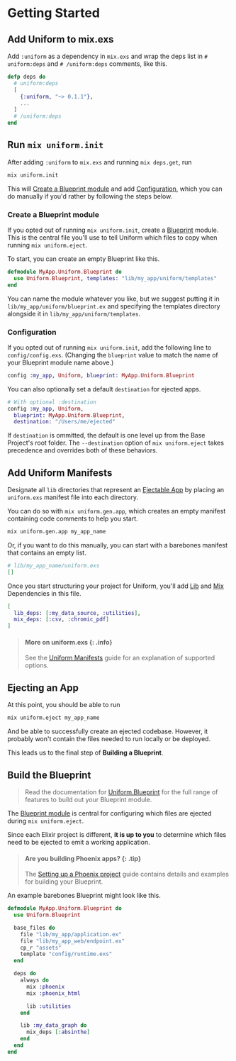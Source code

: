 # Getting Started

## Add Uniform to mix.exs

Add `:uniform` as a dependency in `mix.exs` and wrap the deps list in `#
uniform:deps` and `# /uniform:deps` comments, like this.


```elixir
defp deps do
  # uniform:deps
  [
    {:uniform, "~> 0.1.1"},
    ...
  ]
  # /uniform:deps
end
```

## Run `mix uniform.init`

After adding `:uniform` to `mix.exs` and running `mix deps.get`, run

```bash
mix uniform.init
```

This will [Create a Blueprint module](#create-a-blueprint-module) and add
[Configuration](#configuration), which you can do manually if you'd rather by
following the steps below.

### Create a Blueprint module

If you opted out of running `mix uniform.init`, create a
[Blueprint](Uniform.Blueprint.html) module. This is the central file you'll use
to tell Uniform which files to copy when running `mix uniform.eject`.

To start, you can create an empty Blueprint like this.

```elixir
defmodule MyApp.Uniform.Blueprint do
  use Uniform.Blueprint, templates: "lib/my_app/uniform/templates"
end
```

You can name the module whatever you like, but we suggest putting it in
`lib/my_app/uniform/blueprint.ex` and specifying the templates directory
alongside it in `lib/my_app/uniform/templates`.

### Configuration

If you opted out of running `mix uniform.init`, add the following line to
`config/config.exs`. (Changing the `blueprint` value to match the name of your
Blueprint module name above.)

```elixir
config :my_app, Uniform, blueprint: MyApp.Uniform.Blueprint
```

You can also optionally set a default `destination` for ejected apps.

```elixir
# With optional :destination
config :my_app, Uniform,
  blueprint: MyApp.Uniform.Blueprint,
  destination: "/Users/me/ejected"
```

If `destination` is ommitted, the default is one level up from the Base
Project's root folder. The `--destination` option of `mix uniform.eject` takes
precedence and overrides both of these behaviors.

## Add Uniform Manifests

Designate all `lib` directories that represent an [Ejectable
App](how-it-works.html#ejectable-apps) by placing an `uniform.exs`
manifest file into each directory.

You can do so with `mix uniform.gen.app`, which creates an empty manifest
containing code comments to help you start.

```bash
mix uniform.gen.app my_app_name
```

Or, if you want to do this manually, you can start with a barebones manifest
that contains an empty list.

```elixir
# lib/my_app_name/uniform.exs
[]
```

Once you start structuring your project for Uniform, you'll add
[Lib](dependencies.html#lib-dependencies) and
[Mix](dependencies.html#mix-dependencies) Dependencies in this file.

```elixir
[
  lib_deps: [:my_data_source, :utilities],
  mix_deps: [:csv, :chromic_pdf]
]
```

> #### More on uniform.exs {: .info}
>
> See the [Uniform Manifests](uniform-manifests-uniform-exs.html) guide for an
> explanation of supported options.

## Ejecting an App

At this point, you should be able to run

```bash
mix uniform.eject my_app_name
```

And be able to successfully create an ejected codebase. However, it probably
won't contain the files needed to run locally or be deployed.

This leads us to the final step of **Building a Blueprint**.

## Build the Blueprint

> Read the documentation for [Uniform.Blueprint](Uniform.Blueprint.html) for
> the full range of features to build out your Blueprint module.

The [Blueprint module](#create-a-blueprint-module) is central for configuring
which files are ejected during `mix uniform.eject`.

Since each Elixir project is different, **it is up to you** to determine which
files need to be ejected to emit a working application.

> #### Are you building Phoenix apps? {: .tip}
>
> The [Setting up a Phoenix project](./setting-up-a-phoenix-project.html) guide
> contains details and examples for building your Blueprint.

An example barebones Blueprint might look like this.

```elixir
defmodule MyApp.Uniform.Blueprint do
  use Uniform.Blueprint

  base_files do
    file "lib/my_app/application.ex"
    file "lib/my_app_web/endpoint.ex"
    cp_r "assets"
    template "config/runtime.exs"
  end

  deps do
    always do
      mix :phoenix
      mix :phoenix_html

      lib :utilities
    end

    lib :my_data_graph do
      mix_deps [:absinthe]
    end
  end
end
```
